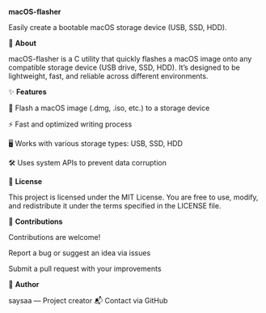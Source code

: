 **macOS-flasher**

Easily create a bootable macOS storage device (USB, SSD, HDD).

📌 **About**

macOS-flasher is a C utility that quickly flashes a macOS image onto any compatible storage device (USB drive, SSD, HDD).
It’s designed to be lightweight, fast, and reliable across different environments.

✨ **Features**

📀 Flash a macOS image (.dmg, .iso, etc.) to a storage device

⚡ Fast and optimized writing process

🖥️ Works with various storage types: USB, SSD, HDD

🛠️ Uses system APIs to prevent data corruption

📜 **License**

This project is licensed under the MIT License.
You are free to use, modify, and redistribute it under the terms specified in the LICENSE file.

🤝 **Contributions**

Contributions are welcome!

Report a bug or suggest an idea via issues

Submit a pull request with your improvements

👤 **Author**

saysaa — Project creator
📬 Contact via GitHub
